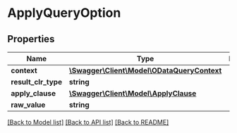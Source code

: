 # ApplyQueryOption

## Properties
Name | Type | Description | Notes
------------ | ------------- | ------------- | -------------
**context** | [**\Swagger\Client\Model\ODataQueryContext**](ODataQueryContext.md) |  | [optional] 
**result_clr_type** | **string** |  | [optional] 
**apply_clause** | [**\Swagger\Client\Model\ApplyClause**](ApplyClause.md) |  | [optional] 
**raw_value** | **string** |  | [optional] 

[[Back to Model list]](../../README.md#documentation-for-models) [[Back to API list]](../../README.md#documentation-for-api-endpoints) [[Back to README]](../../README.md)

